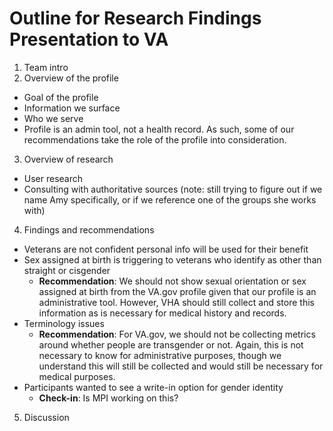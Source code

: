 # Outline for Research Findings Presentation to VA

1. Team intro
2. Overview of the profile
  - Goal of the profile
  - Information we surface
  - Who we serve
  - Profile is an admin tool, not a health record. As such, some of our recommendations take the role of the profile into consideration.
3. Overview of research
  - User research
  - Consulting with authoritative sources (note: still trying to figure out if we name Amy specifically, or if we reference one of the groups she works with)
4. Findings and recommendations
  - Veterans are not confident personal info will be used for their benefit
  - Sex assigned at birth is triggering to veterans who identify as other than straight or cisgender
    - **Recommendation**: We should not show sexual orientation or sex assigned at birth from the VA.gov profile given that our profile is an administrative tool. However, VHA should still collect and store this information as is necessary for medical history and records.
  - Terminology issues
    - **Recommendation**: For VA.gov, we should not be collecting metrics around whether people are transgender or not. Again, this is not necessary to know for administrative purposes, though we understand this will still be collected and would still be necessary for medical purposes.
  - Participants wanted to see a write-in option for gender identity
    - **Check-in**: Is MPI working on this?
5. Discussion


